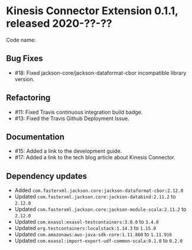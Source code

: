 # Kinesis Connector Extension 0.1.1, released 2020-??-??

Code name: 

## Bug Fixes

* #18: Fixed jackson-core/jackson-dataformat-cbor incompatible library version.

## Refactoring

* #11: Fixed Travis continuous integration build badge.
* #13: Fixed the Travis Github Deployment Issue.

## Documentation

* #15: Added a link to the development guide.
* #17: Added a link to the tech blog article about Kinesis Connector.

## Dependency updates

* Added `com.fasterxml.jackson.core:jackson-dataformat-cbor:2.12.0`
* Updated `com.fasterxml.jackson.core:jackson-databind:2.11.2` to `2.12.0`
* Updated `com.fasterxml.jackson.core:jackson-module-scala:2.11.2` to `2.12.0`
* Updated `com.exasol:exasol-testcontainers:3.0.0` to `3.4.0`
* Updated `org.testcontainers:localstack:1.14.3` to `1.15.0`
* Updated `com.amazonaws:aws-java-sdk-core:1.11.860` to `1.11.916`
* Updated `com.exasol:import-export-udf-common-scala:0.1.0` to `0.2.0`
